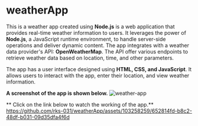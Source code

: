 # weatherApp
This is a weather app created using **Node.js** is a web application that provides real-time weather information to users. 
It leverages the power of **Node.js**, a JavaScript runtime environment, to handle server-side operations and deliver dynamic content. 
The app integrates with a weather data provider's API: **OpenWeatherMap**. The API offer various endpoints to retrieve weather data based on location, time, and other parameters.

The app has a user interface designed using **HTML, CSS, and JavaScript**. It allows users to interact with the app, enter their location, and view weather information.

**A screenshot of the app is shown below.**
![weather-app](https://github.com/rks-031/weatherApp/assets/103258259/faf850be-e286-4479-b405-11ce05b9271f)

** Click on the link below to watch the working of the app.**
https://github.com/rks-031/weatherApp/assets/103258259/652814fd-b8c2-48df-b031-09d35dfa4f6d

